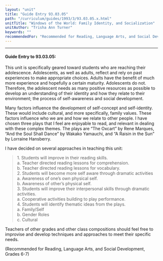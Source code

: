 ```yaml
---
layout: "unit"
title: "Guide Entry 93.03.05"
path: "/curriculum/guides/1993/3/93.03.05.x.html"
unitTitle: "Windows of the World: Family Identity, and Socialization"
unitAuthor: "Trisha Ann Turner"
keywords: ""
recommendedFor: "Recommended for Reading, Language Arts, and Social Development, Grades 6-7"
---
```

<body>
<hr/>
<h4>
Guide Entry to 93.03.05:
</h4>
This unit is specifically geared toward students who are reaching their adolescence. Adolescents, as well as adults, reflect and rely on past experiences to make appropriate choices. Adults have the benefit of much more experience and hopefully a certain maturity. Adolescents do not. Therefore, the adolescent needs as many positive resources as possible to develop an understanding of their identity and how they relate to their environment; the process of self-awareness and social development.
<p>
Many factors influence the development of self-concept and self-identity. These would include cultural, and more specifically, family values. These factors influence who we are and how we relate to other people. I have chosen three plays that I feel are enjoyable to read, and relevant in dealing with these complex themes. The plays are “The Oxcart” by Rene Marques, “And the Soul Shall Dance” by Wakako Yamauchi, and “A Raisin in the Sun” by Lorraine Hansberry.
</p>
<p>
I have decided on several approaches in teaching this unit:
</p>
<blockquote>
<dl>
<dt>
1.  Students will improve in their reading skills.
<dt>
a. Teacher directed reading lessons for comprehension.
<dt>
b. Teacher directed reading lessons for vocabulary.
<dt>
2.  Students will become more self aware through dramatic activities
<dt>
a. Awareness of one’s own physical self.
<dt>
b. Awareness of other’s physical self.
<dt>
3.  Students will improve their interpersonal skills through dramatic activities.
<dt>
a. Cooperative activities building to play performance.
<dt>
4.  Students will identify thematic ideas from the plays.
<dt>
a. Family/Self
<dt>
b. Gender Roles
<dt>
c. Cultural
</dt>
</dt>
</dt>
</dt>
</dt>
</dt>
</dt>
</dt>
</dt>
</dt>
</dt>
</dt>
</dl>
</blockquote>
Teachers of other grades and other class compositions should feel free to improvise and develop techniques and approaches to meet their specific needs.
<p>
(Recommended for Reading, Language Arts, and Social Development, Grades 6-7)
</p>
</body>
